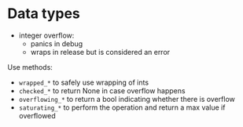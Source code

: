 # Data types

- integer overflow:
  - panics in debug
  - wraps in release but is considered an error

Use methods:
- ```wrapped_*``` to safely use wrapping of ints
- ```checked_*``` to return None in case overflow happens
- ```overflowing_*``` to return a bool indicating whether there is overflow
- ```saturating_*``` to perform the operation and return a max value if overflowed

